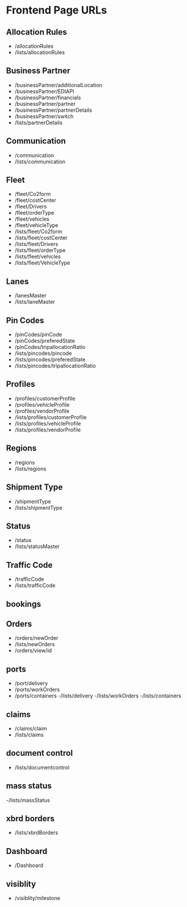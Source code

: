 # Frontend Page URLs

## Allocation Rules
- /allocationRules
- /lists/allocationRules

## Business Partner
- /businessPartner/additionalLocation
- /businessPartner/EDIAPI
- /businessPartner/financials
- /businessPartner/partner
- /businessPartner/partnerDetails
- /businessPartner/switch
- /lists/partnerDetails

## Communication
- /communication
- /lists/communication

## Fleet
- /fleet/Co2form
- /fleet/costCenter
- /fleet/Drivers
- /fleet/orderType
- /fleet/vehicles
- /fleet/vehicleType
- /lists/fleet/Co2form
- /lists/fleet/costCenter
- /lists/fleet/Drivers
- /lists/fleet/orderType
- /lists/fleet/vehicles
- /lists/fleet/VehicleType

## Lanes
- /lanesMaster
- /lists/laneMaster

## Pin Codes
- /pinCodes/pinCode
- /pinCodes/preferedState
- /pinCodes/tripallocationRatio
- /lists/pincodes/pincode
- /lists/pincodes/preferedState
- /lists/pincodes/tripallocationRatio

## Profiles
- /profiles/customerProfile
- /profiles/vehicleProfile
- /profiles/vendorProfile
- /lists/profiles/customerProfile
- /lists/profiles/vehicleProfile
- /lists/profiles/vendorProfile

## Regions
- /regions
- /lists/regions

## Shipment Type
- /shipmentType
- /lists/shipmentType

## Status
- /status
- /lists/statusMaster

## Traffic Code
- /trafficCode
- /lists/trafficCode




## bookings

## Orders
- /orders/newOrder
- /lists/newOrders
- /orders/view/id

## ports
- /port/delivery
- /ports/workOrders
- /ports/containers
-/lists/delivery
-/lists/workOrders
-/lists/containers

## claims
- /claims/claim
- /lists/claims

## document control 
- /lists/documentcontrol

## mass status
-/lists/massStatus

## xbrd borders
- /lists/xbrdBorders





## Dashboard
- /Dashboard

## visiblity
- /visiblity/milestone
